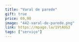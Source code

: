 ```yaml
---
title: "Varal de parede"
gift: true
price: 69,90
image: "442-varal-de-parede.png"
link: https://mpago.la/1VtAUG3
tags: ["serviço"]
---
```


